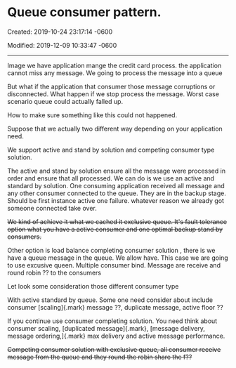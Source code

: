 # Queue consumer pattern.

Created: 2019-10-24 23:17:14 -0600

Modified: 2019-12-09 10:33:47 -0600

---

Image we have application mange the credit card process. the application cannot miss any message. We going to process the message into a queue

But what if the application that consumer those message corruptions or disconnected. What happen if we stop process the message. Worst case scenario queue could actually falled up.

How to make sure something like this could not happened.

Suppose that we actually two different way depending on your application need.

We support active and stand by solution and competing consumer type solution.

The active and stand by solution ensure all the message were processed in order and ensure that all processed. We can do is we use an active and standard by solution. One consuming application received all message and any other consumer connected to the queue. They are in the backup stage. Should be first instance active one failure. whatever reason we already got someone connected take over.

~~We kind of achieve it what we cached it exclusive queue. It's fault tolerance option what you have a active consumer and one optimal backup stand by consumers.~~



Other option is load balance completing consumer solution , there is we have a queue message in the queue. We allow have. This case we are going to use excusive queen. Multiple consumer bind. Message are receive and round robin ?? to the consumers



Let look some consideration those different consumer type



With active standard by queue. Some one need consider about include consumer [scaling]{.mark} message ??, duplicate message, active floor ??



If you continue use consumer completing solution. You need think about consumer scaling, [duplicated message]{.mark}, [message delivery, message ordering,]{.mark} max delivery and active message performance.



~~Competing consumer solution with exclusive queue, all consumer receive message from the queue and they round the robin share the f??~~
